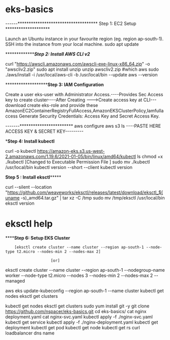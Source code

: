 # eks-basics
------************************************ Step 1: EC2 Setup ********************

Launch an Ubuntu instance in your favourite region (eg. region ap-south-1).
SSH into the instance from your local machine.
sudo apt update 

******************************************Step 2: Install AWS CLI v2*****************************

curl "https://awscli.amazonaws.com/awscli-exe-linux-x86_64.zip" -o "awscliv2.zip"
sudo apt install unzip
unzip awscliv2.zip
#which aws
sudo ./aws/install -i /usr/local/aws-cli -b /usr/local/bin --update
aws --version

*****************************************Step 3: IAM Configuration**********************

Create a user eks-user with Administrator Access.----Provides Sec Access key to create cluster----After Creating --->Create access key at CLI---download
create eks-role and provide these AmazonEC2ContainerRegistryFullAccess,AmazonEKSClusterPolicy,Iamfullaccess
Generate Security Credentials: Access Key and Secret Access Key.

-------************************
aws configure
aws s3 ls
----PASTE HERE ACCESS KEY & SECRET KEY---------

***************************************Step 4: Install kubectl**************************************

curl -o kubectl https://amazon-eks.s3.us-west-2.amazonaws.com/1.19.6/2021-01-05/bin/linux/amd64/kubectl
ls
chmod +x ./kubectl [Changed to Executable Permission File	]
sudo mv ./kubectl /usr/local/bin
kubectl version --short --client
kubectl version

**************************************Step 5 : Install eksctl*******************************************

curl --silent --location "https://github.com/weaveworks/eksctl/releases/latest/download/eksctl_$(uname -s)_amd64.tar.gz" | tar xz -C /tmp
sudo mv /tmp/eksctl /usr/local/bin
eksctl version
# eksctl help

**************************************Step 6: Setup EKS Cluster**********************************
                
		[eksctl create cluster --name cluster --region ap-south-1 --node-type t2.micro --nodes-min 2 --nodes-max 2]

						[or]

eksctl create cluster --name cluster --region ap-south-1 --nodegroup-name worker --node-type t2.micro --nodes 3 --nodes-min 2 --nodes-max 2 --managed

aws eks update-kubeconfig --region ap-south-1 --name cluster
kubectl get nodes
eksctl get clusters

kubectl get nodes
eksctl get clusters
 sudo yum install git -y
git clone https://github.com/nspacer/eks-basics.git
cd eks-basics/
cat nginx deployment.yaml
cat nginx-svc.yaml
kubectl apply -f ./nginx-svc.yaml
kubectl get service
kubectl apply -f ./nginx-deployment.yaml
kubectl get deployment
kubectl get pod
kubectl get node
kubectl get rs
curl loadbalancer dns name









